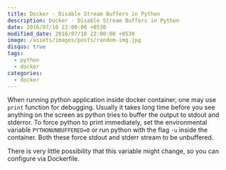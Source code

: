 ```yaml
---
title: Docker - Disable Stream Buffers in Python
description: Docker - Disable Stream Buffers in Python
date: 2016/07/10 22:00:00 +0530
modified_date: 2016/07/10 22:00:00 +0530
image: /assets/images/posts/random-img.jpg
disqus: true
tags:
  - python
  - docker
categories:
  - docker
---
```


When running python application inside docker container, one may use `print` function for debugging. Usually it takes long time before you see anything on the screen as python tries to buffer the output to stdout and stderror. To force python to print immediately, set the environmental variable `PYTHONUNBUFFERED=0` or run python with the flag `-u` inside the container. Both these force stdout and stderr stream to be unbuffered.

There is very little possibility that this variable might change, so you can configure via Dockerfile.